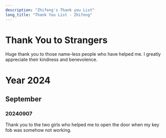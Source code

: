 ```yaml
---
description: "Zhifeng's Thank you List"
long_title: "Thank You List - Zhifeng"
---
```


# Thank You to Strangers

Huge thank you to those name-less people who have helped me. I greatly appreciate their kindness and benevolence.

# Year 2024

## September

### 20240907

Thank you to the two girls who helped me to open the door when my key fob was somehow not working.
